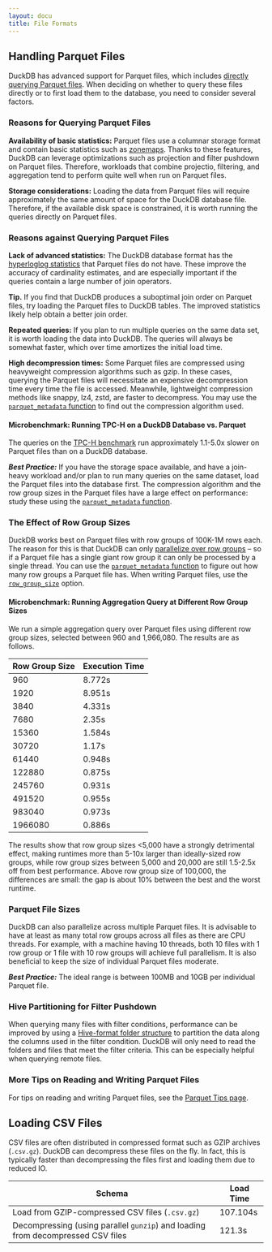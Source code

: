 ```yaml
---
layout: docu
title: File Formats
---
```


## Handling Parquet Files

DuckDB has advanced support for Parquet files, which includes [directly querying Parquet files](/2021/06/25/querying-parquet).
When deciding on whether to query these files directly or to first load them to the database, you need to consider several factors.

### Reasons for Querying Parquet Files

**Availability of basic statistics:** Parquet files use a columnar storage format and contain basic statistics such as [zonemaps](schema#zonemaps). Thanks to these features, DuckDB can leverage optimizations such as projection and filter pushdown on Parquet files. Therefore, workloads that combine projectio, filtering, and aggregation tend to perform quite well when run on Parquet files.

**Storage considerations:** Loading the data from Parquet files will require approximately the same amount of space for the DuckDB database file. Therefore, if the available disk space is constrained, it is worth running the queries directly on Parquet files.

### Reasons against Querying Parquet Files

**Lack of advanced statistics:** The DuckDB database format has the [hyperloglog statistics](https://en.wikipedia.org/wiki/HyperLogLog) that Parquet files do not have. These improve the accuracy of cardinality estimates, and are especially important if the queries contain a large number of join operators.

**Tip.** If you find that DuckDB produces a suboptimal join order on Parquet files, try loading the Parquet files to DuckDB tables. The improved statistics likely help obtain a better join order.

**Repeated queries:** If you plan to run multiple queries on the same data set, it is worth loading the data into DuckDB. The queries will always be somewhat faster, which over time amortizes the initial load time.

**High decompression times:** Some Parquet files are compressed using heavyweight compression algorithms such as gzip. In these cases, querying the Parquet files will necessitate an expensive decompression time every time the file is accessed. Meanwhile, lightweight compression methods like snappy, lz4, zstd, are faster to decompress. You may use the [`parquet_metadata` function](../../data/parquet/metadata.html#parquet-metadata) to find out the compression algorithm used.

#### Microbenchmark: Running TPC-H on a DuckDB Database vs. Parquet

The queries on the [TPC-H benchmark](/docs/extensions/tpch) run approximately 1.1-5.0x slower on Parquet files than on a DuckDB database.

_**Best Practice:**_ If you have the storage space available, and have a join-heavy workload and/or plan to run many queries on the same dataset, load the Parquet files into the database first. The compression algorithm and the row group sizes in the Parquet files have a large effect on performance: study these using the [`parquet_metadata` function](../../data/parquet/metadata.html#parquet-metadata).

### The Effect of Row Group Sizes

DuckDB works best on Parquet files with row groups of 100K-1M rows each. The reason for this is that DuckDB can only [parallelize over row groups](#parallelism) – so if a Parquet file has a single giant row group it can only be processed by a single thread. You can use the [`parquet_metadata` function](../../data/parquet/metadata.html#parquet-metadata) to figure out how many row groups a Parquet file has. When writing Parquet files, use the [`row_group_size`](../../sql/statements/copy#parquet-options) option.

#### Microbenchmark: Running Aggregation Query at Different Row Group Sizes

We run a simple aggregation query over Parquet files using different row group sizes, selected between 960 and 1,966,080. The results are as follows.

<div class="narrow_table"></div>

| Row Group Size | Execution Time |
|----------------|----------------|
| 960            | 8.772s         |
| 1920           | 8.951s         |
| 3840           | 4.331s         |
| 7680           | 2.35s          |
| 15360          | 1.584s         |
| 30720          | 1.17s          |
| 61440          | 0.948s         |
| 122880         | 0.875s         |
| 245760         | 0.931s         |
| 491520         | 0.955s         |
| 983040         | 0.973s         |
| 1966080        | 0.886s         |

The results show that row group sizes <5,000 have a strongly detrimental effect, making runtimes more than 5-10x larger than ideally-sized row groups, while row group sizes between 5,000 and 20,000 are still 1.5-2.5x off from best performance. Above row group size of 100,000, the differences are small: the gap is about 10% between the best and the worst runtime.

### Parquet File Sizes

DuckDB can also parallelize across multiple Parquet files. It is advisable to have at least as many total row groups across all files as there are CPU threads. For example, with a machine having 10 threads, both 10 files with 1 row group or 1 file with 10 row groups will achieve full parallelism. It is also beneficial to keep the size of individual Parquet files moderate.

_**Best Practice:**_ The ideal range is between 100MB and 10GB per individual Parquet file.

### Hive Partitioning for Filter Pushdown

When querying many files with filter conditions, performance can be improved by using a [Hive-format folder structure](https://duckdb.org/docs/data/partitioning/hive_partitioning) to partition the data along the columns used in the filter condition. DuckDB will only need to read the folders and files that meet the filter criteria. This can be especially helpful when querying remote files.

### More Tips on Reading and Writing Parquet Files

For tips on reading and writing Parquet files, see the [Parquet Tips page](https://duckdb.org/docs/data/parquet/tips.html).

## Loading CSV Files

CSV files are often distributed in compressed format such as GZIP archives (`.csv.gz`). DuckDB can decompress these files on the fly. In fact, this is typically faster than decompressing the files first and loading them due to reduced IO.

<div class="narrow_table"></div>

| Schema | Load Time |
|---|---|
| Load from GZIP-compressed CSV files (`.csv.gz`) | 107.104s |
| Decompressing (using parallel `gunzip`) and loading from decompressed CSV files | 121.3s |

<!--
| Decompressing the GZIP files using parallel gunzip | 32.049s |
| Load from uncompressed CSV files (`.csv`) | 89.3s |
-->
